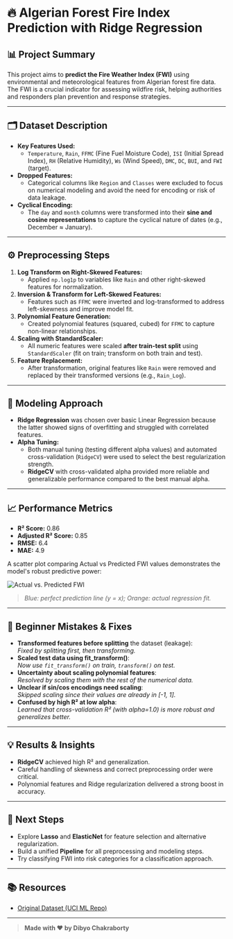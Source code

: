 # 🔥 Algerian Forest Fire Index Prediction with Ridge Regression

## 📊 Project Summary

This project aims to **predict the Fire Weather Index (FWI)** using environmental and meteorological features from Algerian forest fire data. The FWI is a crucial indicator for assessing wildfire risk, helping authorities and responders plan prevention and response strategies.

---

## 🗂️ Dataset Description

- **Key Features Used:**  
  - `Temperature`, `Rain`, `FFMC` (Fine Fuel Moisture Code), `ISI` (Initial Spread Index), `RH` (Relative Humidity), `Ws` (Wind Speed), `DMC`, `DC`, `BUI`, and `FWI` (target).
- **Dropped Features:**  
  - Categorical columns like `Region` and `Classes` were excluded to focus on numerical modeling and avoid the need for encoding or risk of data leakage.
- **Cyclical Encoding:**  
  - The `day` and `month` columns were transformed into their **sine and cosine representations** to capture the cyclical nature of dates (e.g., December ≈ January).

---

## ⚙️ Preprocessing Steps

1. **Log Transform on Right-Skewed Features:**  
   - Applied `np.log1p` to variables like `Rain` and other right-skewed features for normalization.
2. **Inversion & Transform for Left-Skewed Features:**  
   - Features such as `FFMC` were inverted and log-transformed to address left-skewness and improve model fit.
3. **Polynomial Feature Generation:**  
   - Created polynomial features (squared, cubed) for `FFMC` to capture non-linear relationships.
4. **Scaling with StandardScaler:**  
   - All numeric features were scaled **after train-test split** using `StandardScaler` (fit on train; transform on both train and test).
5. **Feature Replacement:**  
   - After transformation, original features like `Rain` were removed and replaced by their transformed versions (e.g., `Rain_Log`).

---

## 🤖 Modeling Approach

- **Ridge Regression** was chosen over basic Linear Regression because the latter showed signs of overfitting and struggled with correlated features.
- **Alpha Tuning:**  
  - Both manual tuning (testing different alpha values) and automated cross-validation (`RidgeCV`) were used to select the best regularization strength.
  - **RidgeCV** with cross-validated alpha provided more reliable and generalizable performance compared to the best manual alpha.

---

## 📈 Performance Metrics

- **R² Score:** 0.86
- **Adjusted R² Score:** 0.85
- **RMSE:** 6.4
- **MAE:** 4.9

A scatter plot comparing Actual vs Predicted FWI values demonstrates the model's robust predictive power:

![Actual vs. Predicted FWI](plots/actual_vs_predicted.png)

> *Blue: perfect prediction line (y = x); Orange: actual regression fit.*

---

## 🚩 Beginner Mistakes & Fixes

- **Transformed features before splitting** the dataset (leakage):  
  _Fixed by splitting first, then transforming._
- **Scaled test data using fit_transform()**:  
  _Now use `fit_transform()` on train, `transform()` on test._
- **Uncertainty about scaling polynomial features**:  
  _Resolved by scaling them with the rest of the numerical data._
- **Unclear if sin/cos encodings need scaling**:  
  _Skipped scaling since their values are already in [-1, 1]._
- **Confused by high R² at low alpha**:  
  _Learned that cross-validation R² (with alpha=1.0) is more robust and generalizes better._

---

## 💡 Results & Insights

- **RidgeCV** achieved high R² and generalization.
- Careful handling of skewness and correct preprocessing order were critical.
- Polynomial features and Ridge regularization delivered a strong boost in accuracy.

---

## 🚀 Next Steps

- Explore **Lasso** and **ElasticNet** for feature selection and alternative regularization.
- Build a unified **Pipeline** for all preprocessing and modeling steps.
- Try classifying FWI into risk categories for a classification approach.

---

## 📚 Resources

- [Original Dataset (UCI ML Repo)](https://archive.ics.uci.edu/dataset/610/algerian+forest+fires+dataset)

---

> **Made with ❤️ by Dibyo Chakraborty**
